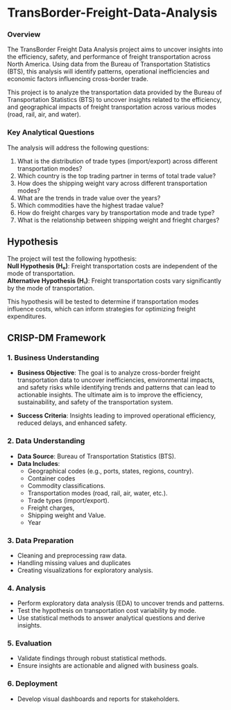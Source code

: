 # TransBorder-Freight-Data-Analysis

### Overview
The TransBorder Freight Data Analysis project aims to uncover insights into the efficiency, safety, and performance of freight transportation across North America. Using data from the Bureau of Transportation Statistics (BTS), this analysis will identify patterns, operational inefficiencies and economic factors influencing cross-border trade. 


This project is to analyze the transportation data provided by the Bureau of Transportation Statistics (BTS) to uncover insights related to the efficiency, and geographical impacts of freight transportation across various modes (road, rail, air, and water). 


### Key Analytical Questions
The analysis will address the following questions:
1. What is the distribution of trade types (import/export) across different transportation modes?
2. Which country is the top trading partner in terms of total trade value?
3. How does the shipping weight vary across different transportation modes?
4. What are the trends in trade value over the years?
5. Which commodities have the highest tradae value?
6. How do freight charges vary by transportation mode and trade type?
7. What is the relationship between shipping weight and frieght charges?


## **Hypothesis**
The project will test the following hypothesis:  
**Null Hypothesis (H₀)**: Freight transportation costs are independent of the mode of transportation.  
**Alternative Hypothesis (H₁)**: Freight transportation costs vary significantly by the mode of transportation.  

This hypothesis will be tested to determine if transportation modes influence costs, which can inform strategies for optimizing freight expenditures.



## **CRISP-DM Framework**
### 1. **Business Understanding**
   - **Business Objective**:
The goal is to analyze cross-border freight transportation data to uncover inefficiencies, environmental impacts, and safety risks while identifying trends and patterns that can lead to actionable insights. The ultimate aim is to improve the efficiency, sustainability, and safety of the transportation system.

   - **Success Criteria**: Insights leading to improved operational efficiency, reduced delays, and enhanced safety.

### 2. **Data Understanding**
   - **Data Source**: Bureau of Transportation Statistics (BTS).
   - **Data Includes**:
     - Geographical codes (e.g., ports, states, regions, country).
     - Container codes
     - Commodity classifications.
     - Transportation modes (road, rail, air, water, etc.).
     - Trade types (import/export).
     - Freight charges, 
     - Shipping weight and Value.
     - Year

 ### 3. **Data Preparation**
   - Cleaning and preprocessing raw data.
   - Handling missing values and duplicates
   - Creating visualizations for exploratory analysis.
   

### 4. **Analysis**
   - Perform exploratory data analysis (EDA) to uncover trends and patterns.
   - Test the hypothesis on transportation cost variability by mode.
   - Use statistical methods to answer analytical questions and derive insights.

### 5. **Evaluation**
   - Validate findings through robust statistical methods.
   - Ensure insights are actionable and aligned with business goals.

### 6. **Deployment**
   - Develop visual dashboards and reports for stakeholders.
   